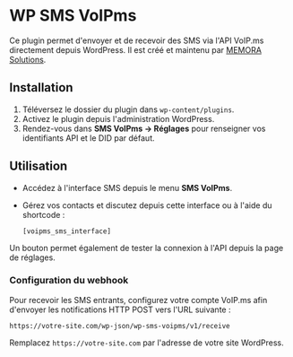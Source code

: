 # WP SMS VoIPms

Ce plugin permet d'envoyer et de recevoir des SMS via l'API VoIP.ms directement depuis WordPress. Il est créé et maintenu par [MEMORA Solutions](https://memora.solutions).

## Installation
1. Téléversez le dossier du plugin dans `wp-content/plugins`.
2. Activez le plugin depuis l'administration WordPress.
3. Rendez-vous dans **SMS VoIPms → Réglages** pour renseigner vos identifiants API et le DID par défaut.

## Utilisation
- Accédez à l'interface SMS depuis le menu **SMS VoIPms**.
- Gérez vos contacts et discutez depuis cette interface ou à l'aide du shortcode :
  
  ```
  [voipms_sms_interface]
  ```

Un bouton permet également de tester la connexion à l'API depuis la page de réglages.

### Configuration du webhook
Pour recevoir les SMS entrants, configurez votre compte VoIP.ms afin d'envoyer les notifications HTTP POST vers l'URL suivante :

```
https://votre-site.com/wp-json/wp-sms-voipms/v1/receive
```

Remplacez `https://votre-site.com` par l'adresse de votre site WordPress.

